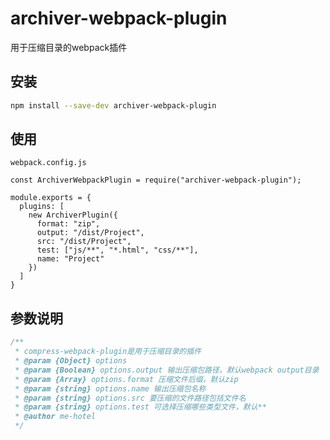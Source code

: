 # archiver-webpack-plugin
用于压缩目录的webpack插件

## 安装
````bash
npm install --save-dev archiver-webpack-plugin
````

## 使用
`webpack.config.js`
````
const ArchiverWebpackPlugin = require("archiver-webpack-plugin");

module.exports = {
  plugins: [
    new ArchiverPlugin({
      format: "zip",
      output: "/dist/Project",
      src: "/dist/Project",
      test: ["js/**", "*.html", "css/**"],
      name: "Project"
    })
  ]
}
````

## 参数说明
````javascript
/**
 * compress-webpack-plugin是用于压缩目录的插件
 * @param {Object} options 
 * @param {Boolean} options.output 输出压缩包路径，默认webpack output目录
 * @param {Array} options.format 压缩文件后缀，默认zip
 * @param {string} options.name 输出压缩包名称
 * @param {string} options.src 要压缩的文件路径包括文件名
 * @param {string} options.test 可选择压缩哪些类型文件，默认**
 * @author me-hotel
 */
````
